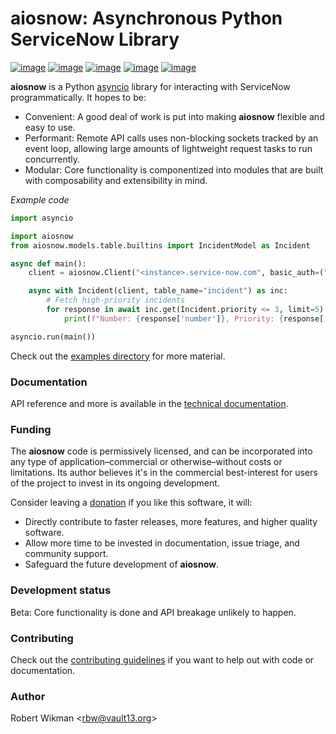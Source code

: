 # aiosnow: Asynchronous Python ServiceNow Library

[![image](https://badgen.net/pypi/v/aiosnow)](https://pypi.org/project/aiosnow)
[![image](https://badgen.net/badge/python/3.7+?color=purple)](https://pypi.org/project/aiosnow)
[![image](https://badgen.net/travis/rbw/aiosnow)](https://travis-ci.org/rbw/aiosnow)
[![image](https://badgen.net/pypi/license/aiosnow)](https://raw.githubusercontent.com/rbw/aiosnow/master/LICENSE)
[![image](https://pepy.tech/badge/snow/month)](https://pepy.tech/project/snow)

**aiosnow** is a Python [asyncio](https://docs.python.org/3/library/asyncio.html) library for interacting with ServiceNow programmatically. It hopes to be:

- Convenient: A good deal of work is put into making **aiosnow** flexible and easy to use.
- Performant: Remote API calls uses non-blocking sockets tracked by an event loop, allowing large amounts of lightweight request tasks to run concurrently.
- Modular: Core functionality is componentized into modules that are built with composability and extensibility in mind.

*Example code*

```python
import asyncio

import aiosnow
from aiosnow.models.table.builtins import IncidentModel as Incident

async def main():
    client = aiosnow.Client("<instance>.service-now.com", basic_auth=("<username>", "<password>"))

    async with Incident(client, table_name="incident") as inc:
        # Fetch high-priority incidents
        for response in await inc.get(Incident.priority <= 3, limit=5):
            print(f"Number: {response['number']}, Priority: {response['priority'].value}")

asyncio.run(main())
```

Check out the [examples directory](examples) for more material.

### Documentation

API reference and more is available in the [technical documentation](https://aiosnow.readthedocs.io/en/latest).


### Funding

The **aiosnow** code is permissively licensed, and can be incorporated into any type of application–commercial or otherwise–without costs or limitations.
Its author believes it's in the commercial best-interest for users of the project to invest in its ongoing development.

Consider leaving a [donation](https://paypal.vault13.org) if you like this software, it will:

- Directly contribute to faster releases, more features, and higher quality software.
- Allow more time to be invested in documentation, issue triage, and community support.
- Safeguard the future development of **aiosnow**.

### Development status

Beta: Core functionality is done and API breakage unlikely to happen.


### Contributing

Check out the [contributing guidelines](CONTRIBUTING.md) if you want to help out with code or documentation.


### Author

Robert Wikman \<rbw@vault13.org\>

